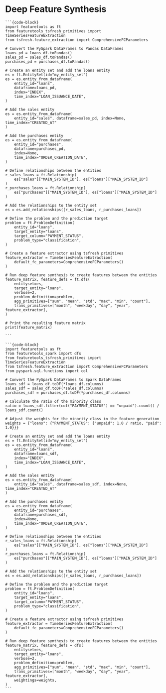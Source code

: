 # Deep Feature Synthesis

````{dropdown} Pandas
```{code-block}
import featuretools as ft
from featuretools_tsfresh_primitives import TimeSeriesFeatureExtraction
from tsfresh.feature_extraction import ComprehensiveFCParameters

# Convert the PySpark DataFrames to Pandas DataFrames
loans_pd = loans_df.toPandas()
sales_pd = sales_df.toPandas()
purchases_pd = purchases_df.toPandas()

# Create an entity set and add the loans entity
es = ft.EntitySet(id="my_entity_set")
es = es.entity_from_dataframe(
    entity_id="loans",
    dataframe=loans_pd,
    index="INDEX",
    time_index="LOAN_ISSUANCE_DATE",
)

# Add the sales entity
es = es.entity_from_dataframe(
    entity_id="sales", dataframe=sales_pd, index=None, time_index="CREATED_AT"
)

# Add the purchases entity
es = es.entity_from_dataframe(
    entity_id="purchases",
    dataframe=purchases_pd,
    index=None,
    time_index="ORDER_CREATION_DATE",
)

# Define relationships between the entities
r_sales_loans = ft.Relationship(
    es["sales"]["MAIN_SYSTEM_ID"], es["loans"]["MAIN_SYSTEM_ID"]
)
r_purchases_loans = ft.Relationship(
    es["purchases"]["MAIN_SYSTEM_ID"], es["loans"]["MAIN_SYSTEM_ID"]
)

# Add the relationships to the entity set
es = es.add_relationships([r_sales_loans, r_purchases_loans])

# Define the problem and the prediction target
problem = ft.ProblemDefinition(
    entity_id="loans",
    target_entity="loans",
    target_column="PAYMENT_STATUS",
    problem_type="classification",
)

# Create a feature extractor using tsfresh primitives
feature_extractor = TimeSeriesFeatureExtraction(
    default_fc_parameters=ComprehensiveFCParameters()
)

# Run deep feature synthesis to create features between the entities
feature_matrix, feature_defs = ft.dfs(
    entityset=es,
    target_entity="loans",
    verbose=2,
    problem_definition=problem,
    agg_primitives=["sum", "mean", "std", "max", "min", "count"],
    trans_primitives=["month", "weekday", "day", "year", feature_extractor],
)

# Print the resulting feature matrix
print(feature_matrix)

```
````


````{dropdown} Pyspark only
```{code-block}
import featuretools as ft
from featuretools_spark import dfs
from featuretools_tsfresh_primitives import TimeSeriesFeatureExtraction
from tsfresh.feature_extraction import ComprehensiveFCParameters
from pyspark.sql.functions import col

# Convert the PySpark DataFrames to Spark DataFrames
loans_sdf = loans_df.toDF(*loans_df.columns)
sales_sdf = sales_df.toDF(*sales_df.columns)
purchases_sdf = purchases_df.toDF(*purchases_df.columns)

# Calculate the ratio of the minority class
ratio = loans_sdf.filter(col("PAYMENT_STATUS") == "unpaid").count() / loans_sdf.count()

# Adjust the weights for the minority class in the feature generation
weights = {"loans": {"PAYMENT_STATUS": {"unpaid": 1.0 / ratio, "paid": 1.0}}}

# Create an entity set and add the loans entity
es = ft.EntitySet(id="my_entity_set")
es = es.entity_from_dataframe(
    entity_id="loans",
    dataframe=loans_sdf,
    index="INDEX",
    time_index="LOAN_ISSUANCE_DATE",
)

# Add the sales entity
es = es.entity_from_dataframe(
    entity_id="sales", dataframe=sales_sdf, index=None, time_index="CREATED_AT"
)

# Add the purchases entity
es = es.entity_from_dataframe(
    entity_id="purchases",
    dataframe=purchases_sdf,
    index=None,
    time_index="ORDER_CREATION_DATE",
)

# Define relationships between the entities
r_sales_loans = ft.Relationship(
    es["sales"]["MAIN_SYSTEM_ID"], es["loans"]["MAIN_SYSTEM_ID"]
)
r_purchases_loans = ft.Relationship(
    es["purchases"]["MAIN_SYSTEM_ID"], es["loans"]["MAIN_SYSTEM_ID"]
)

# Add the relationships to the entity set
es = es.add_relationships([r_sales_loans, r_purchases_loans])

# Define the problem and the prediction target
problem = ft.ProblemDefinition(
    entity_id="loans",
    target_entity="loans",
    target_column="PAYMENT_STATUS",
    problem_type="classification",
)

# Create a feature extractor using tsfresh primitives
feature_extractor = TimeSeriesFeatureExtraction(
    default_fc_parameters=ComprehensiveFCParameters()
)

# Run deep feature synthesis to create features between the entities
feature_matrix, feature_defs = dfs(
    entityset=es,
    target_entity="loans",
    verbose=2,
    problem_definition=problem,
    agg_primitives=["sum", "mean", "std", "max", "min", "count"],
    trans_primitives=["month", "weekday", "day", "year", feature_extractor],
    weightings=weights,
)
```
````
